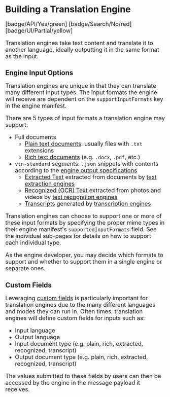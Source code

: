 # Building a Translation Engine

[badge/API/Yes/green]
[badge/Search/No/red]
[badge/UI/Partial/yellow]

Translation engines take text content and translate it to another language, ideally outputting it in the same format as the input.

## Engine Input Options

Translation engines are unique in that they can translate many different input types.
The input formats the engine will receive are dependent on the `supportInputFormats` key in the engine manifest.

There are 5 types of input formats a translation engine may support:

- Full documents
  - [Plain text documents](/developer/engines/cognitive/text/translation/plain-text/): usually files with `.txt` extensions
  - [Rich text documents](/developer/engines/cognitive/text/translation/rich-text/) (e.g. `.docx`, `.pdf`, etc.)
- `vtn-standard` segments: `.json` snippets with contents according to the [engine output specifications](/developer/engines/standards/engine-output/)
  - [Extracted Text](/developer/engines/cognitive/text/translation/extracted-text/) extracted from documents by [text extraction engines](/developer/engines/cognitive/text/text-extraction/)
  - [Recognized (OCR) Text](/developer/engines/cognitive/text/translation/recognized-text/) extracted from photos and videos by [text recognition engines](/developer/engines/cognitive/vision/text-recognition/)
  - [Transcripts](/developer/engines/cognitive/text/translation/transcript/) generated by [transcription engines](/developer/engines/cognitive/speech/transcription/)

Translation engines can choose to support one or more of these input formats by specifying the proper mime types in their engine manifest's `supportedInputFormats` field.
See the individual sub-pages for details on how to support each individual type.

As the engine developer, you may decide which formats to support and whether to support them in a single engine or separate ones.

## Custom Fields

Leveraging [custom fields](/developer/engines/custom-fields/) is particularly important for translation engines due to the many different languages and modes they can run in.
Often times, translation engines will define custom fields for inputs such as:

- Input language
- Output language
- Input document type (e.g. plain, rich, extracted, recognized, transcript)
- Output document type (e.g. plain, rich, extracted, recognized, transcript)

The values submitted to these fields by users can then be accessed by the engine in the message payload it receives.

<style>
     p, ul, ol, li { font-size: 18px !important;}
</style>